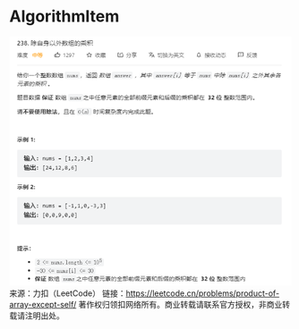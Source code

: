 # AlgorithmItem
![img.png](img.png)
来源：力扣（LeetCode）
链接：https://leetcode.cn/problems/product-of-array-except-self/
著作权归领扣网络所有。商业转载请联系官方授权，非商业转载请注明出处。
